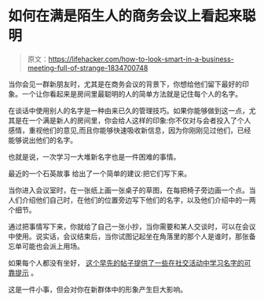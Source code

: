 # 如何在满是陌生人的商务会议上看起来聪明

> 原文：<https://lifehacker.com/how-to-look-smart-in-a-business-meeting-full-of-strange-1834700748>

当你会见一群新朋友时，尤其是在商务会议的背景下，你想给他们留下最好的印象。一个让你看起来是房间里最聪明的人的简单方法就是记住每个人的名字。



在谈话中使用别人的名字是一种由来已久的管理技巧。如果你能够做到这一点，尤其是在一个满是新人的房间里，你会给人这样的印象:你不仅对与会者投入了个人感情，重视他们的意见,而且你能够快速吸收新信息，因为你刚刚见过他们，已经能够说出他们的名字。

也就是说，一次学习一大堆新名字也是一件困难的事情。

最近的一个石英故事 给出了一个简单的建议:把它们写下来。

当你进入会议室时，在一张纸上画一张桌子的草图，在每把椅子旁边画一个点。当人们介绍他们自己时，在他们的位置旁边写下他们的名字，以及他们介绍中的一两个细节。

通过把事情写下来，你就给了自己一张小抄，当你需要和某人交谈时，可以在会议中使用。说实话，会议结束后，当你试图记起坐在角落里的那个人是谁时，那张备忘单可能也会派上用场。

如果每个人都没有坐好， [这个早先的帖子提供了一些在社交活动中学习名字的可靠提示](https://lifehacker.com/how-to-remember-peoples-names-and-deal-with-unusual-na-5626604) 。

这是一件小事，但会对你在新群体中的形象产生巨大影响。